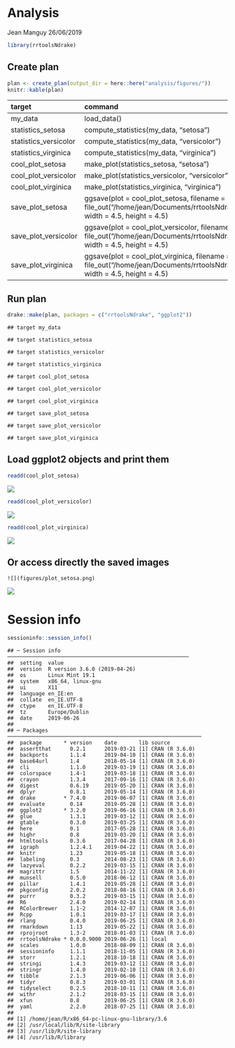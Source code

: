 Analysis
================
Jean Manguy
26/06/2019

``` r
library(rrtoolsNdrake)
```

## Create plan

``` r
plan <- create_plan(output_dir = here::here("analysis/figures/"))
knitr::kable(plan)
```

| target                 | command                                                                                                                                                            |
| :--------------------- | :----------------------------------------------------------------------------------------------------------------------------------------------------------------- |
| my\_data               | load\_data()                                                                                                                                                       |
| statistics\_setosa     | compute\_statistics(my\_data, “setosa”)                                                                                                                            |
| statistics\_versicolor | compute\_statistics(my\_data, “versicolor”)                                                                                                                        |
| statistics\_virginica  | compute\_statistics(my\_data, “virginica”)                                                                                                                         |
| cool\_plot\_setosa     | make\_plot(statistics\_setosa, “setosa”)                                                                                                                           |
| cool\_plot\_versicolor | make\_plot(statistics\_versicolor, “versicolor”)                                                                                                                   |
| cool\_plot\_virginica  | make\_plot(statistics\_virginica, “virginica”)                                                                                                                     |
| save\_plot\_setosa     | ggsave(plot = cool\_plot\_setosa, filename = file\_out(“/home/jean/Documents/rrtoolsNdrake/analysis/figures/plot\_setosa.png”), width = 4.5, height = 4.5)         |
| save\_plot\_versicolor | ggsave(plot = cool\_plot\_versicolor, filename = file\_out(“/home/jean/Documents/rrtoolsNdrake/analysis/figures/plot\_versicolor.png”), width = 4.5, height = 4.5) |
| save\_plot\_virginica  | ggsave(plot = cool\_plot\_virginica, filename = file\_out(“/home/jean/Documents/rrtoolsNdrake/analysis/figures/plot\_virginica.png”), width = 4.5, height = 4.5)   |

## Run plan

``` r
drake::make(plan, packages = c("rrtoolsNdrake", "ggplot2"))
```

    ## target my_data

    ## target statistics_setosa

    ## target statistics_versicolor

    ## target statistics_virginica

    ## target cool_plot_setosa

    ## target cool_plot_versicolor

    ## target cool_plot_virginica

    ## target save_plot_setosa

    ## target save_plot_versicolor

    ## target save_plot_virginica

## Load ggplot2 objects and print them

``` r
readd(cool_plot_setosa)
```

![](analysis_files/figure-gfm/readd-plots-1.png)<!-- -->

``` r
readd(cool_plot_versicolor)
```

![](analysis_files/figure-gfm/readd-plots-2.png)<!-- -->

``` r
readd(cool_plot_virginica)
```

![](analysis_files/figure-gfm/readd-plots-3.png)<!-- -->

## Or access directly the saved images

    ![](figures/plot_setosa.png)

![](figures/plot_setosa.png)

# Session info

``` r
sessioninfo::session_info()
```

    ## ─ Session info ──────────────────────────────────────────────────────────
    ##  setting  value                       
    ##  version  R version 3.6.0 (2019-04-26)
    ##  os       Linux Mint 19.1             
    ##  system   x86_64, linux-gnu           
    ##  ui       X11                         
    ##  language en_IE:en                    
    ##  collate  en_IE.UTF-8                 
    ##  ctype    en_IE.UTF-8                 
    ##  tz       Europe/Dublin               
    ##  date     2019-06-26                  
    ## 
    ## ─ Packages ──────────────────────────────────────────────────────────────
    ##  package       * version    date       lib source        
    ##  assertthat      0.2.1      2019-03-21 [1] CRAN (R 3.6.0)
    ##  backports       1.1.4      2019-04-10 [1] CRAN (R 3.6.0)
    ##  base64url       1.4        2018-05-14 [1] CRAN (R 3.6.0)
    ##  cli             1.1.0      2019-03-19 [1] CRAN (R 3.6.0)
    ##  colorspace      1.4-1      2019-03-18 [1] CRAN (R 3.6.0)
    ##  crayon          1.3.4      2017-09-16 [1] CRAN (R 3.6.0)
    ##  digest          0.6.19     2019-05-20 [1] CRAN (R 3.6.0)
    ##  dplyr           0.8.1      2019-05-14 [1] CRAN (R 3.6.0)
    ##  drake         * 7.4.0      2019-06-07 [1] CRAN (R 3.6.0)
    ##  evaluate        0.14       2019-05-28 [1] CRAN (R 3.6.0)
    ##  ggplot2       * 3.2.0      2019-06-16 [1] CRAN (R 3.6.0)
    ##  glue            1.3.1      2019-03-12 [1] CRAN (R 3.6.0)
    ##  gtable          0.3.0      2019-03-25 [1] CRAN (R 3.6.0)
    ##  here            0.1        2017-05-28 [1] CRAN (R 3.6.0)
    ##  highr           0.8        2019-03-20 [1] CRAN (R 3.6.0)
    ##  htmltools       0.3.6      2017-04-28 [1] CRAN (R 3.6.0)
    ##  igraph          1.2.4.1    2019-04-22 [1] CRAN (R 3.6.0)
    ##  knitr           1.23       2019-05-18 [1] CRAN (R 3.6.0)
    ##  labeling        0.3        2014-08-23 [1] CRAN (R 3.6.0)
    ##  lazyeval        0.2.2      2019-03-15 [1] CRAN (R 3.6.0)
    ##  magrittr        1.5        2014-11-22 [1] CRAN (R 3.6.0)
    ##  munsell         0.5.0      2018-06-12 [1] CRAN (R 3.6.0)
    ##  pillar          1.4.1      2019-05-28 [1] CRAN (R 3.6.0)
    ##  pkgconfig       2.0.2      2018-08-16 [1] CRAN (R 3.6.0)
    ##  purrr           0.3.2      2019-03-15 [1] CRAN (R 3.6.0)
    ##  R6              2.4.0      2019-02-14 [1] CRAN (R 3.6.0)
    ##  RColorBrewer    1.1-2      2014-12-07 [1] CRAN (R 3.6.0)
    ##  Rcpp            1.0.1      2019-03-17 [1] CRAN (R 3.6.0)
    ##  rlang           0.4.0      2019-06-25 [1] CRAN (R 3.6.0)
    ##  rmarkdown       1.13       2019-05-22 [1] CRAN (R 3.6.0)
    ##  rprojroot       1.3-2      2018-01-03 [1] CRAN (R 3.6.0)
    ##  rrtoolsNdrake * 0.0.0.9000 2019-06-26 [1] local         
    ##  scales          1.0.0      2018-08-09 [1] CRAN (R 3.6.0)
    ##  sessioninfo     1.1.1      2018-11-05 [1] CRAN (R 3.6.0)
    ##  storr           1.2.1      2018-10-18 [1] CRAN (R 3.6.0)
    ##  stringi         1.4.3      2019-03-12 [1] CRAN (R 3.6.0)
    ##  stringr         1.4.0      2019-02-10 [1] CRAN (R 3.6.0)
    ##  tibble          2.1.3      2019-06-06 [1] CRAN (R 3.6.0)
    ##  tidyr           0.8.3      2019-03-01 [1] CRAN (R 3.6.0)
    ##  tidyselect      0.2.5      2018-10-11 [1] CRAN (R 3.6.0)
    ##  withr           2.1.2      2018-03-15 [1] CRAN (R 3.6.0)
    ##  xfun            0.8        2019-06-25 [1] CRAN (R 3.6.0)
    ##  yaml            2.2.0      2018-07-25 [1] CRAN (R 3.6.0)
    ## 
    ## [1] /home/jean/R/x86_64-pc-linux-gnu-library/3.6
    ## [2] /usr/local/lib/R/site-library
    ## [3] /usr/lib/R/site-library
    ## [4] /usr/lib/R/library
